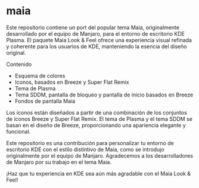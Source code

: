 # maia

Este repositorio contiene un port del popular tema Maia, originalmente desarrollado por el equipo de Manjaro, para el entorno de escritorio KDE Plasma. El paquete Maia Look & Feel ofrece una experiencia visual refinada y coherente para los usuarios de KDE, manteniendo la esencia del diseño original.

Contenido

- Esquema de colores
- Iconos, basados en Breeze y Super Flat Remix
- Tema de Plasma
- Tema SDDM, pantalla de bloqueo y pantalla de inicio basados en Breeze
- Fondos de pantalla Maia

Los iconos están diseñados a partir de una combinación de los conjuntos de íconos Breeze y Super Flat Remix. El tema de Plasma y el tema SDDM se basan en el diseño de Breeze, proporcionando una apariencia elegante y funcional.

Este repositorio es una contribución para personalizar tu entorno de escritorio KDE con el estilo distintivo de Maia, como se introdujo originalmente por el equipo de Manjaro. Agradecemos a los desarrolladores de Manjaro por su trabajo en el tema Maia.

¡Haz que tu experiencia en KDE sea aún más agradable con el Maia Look & Feel!
